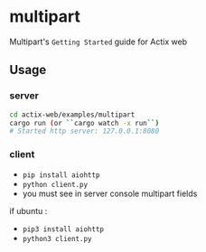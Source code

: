 # multipart

Multipart's `Getting Started` guide for Actix web

## Usage

### server

```bash
cd actix-web/examples/multipart
cargo run (or ``cargo watch -x run``)
# Started http server: 127.0.0.1:8080
```

### client

- ``pip install aiohttp``
- ``python client.py``
- you must see in server console multipart fields

if ubuntu :

- ``pip3 install aiohttp``
- ``python3 client.py``
